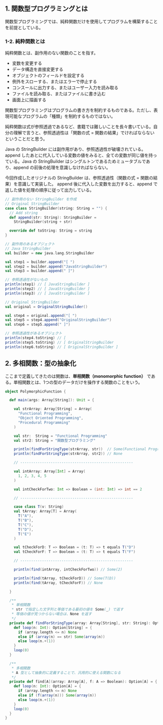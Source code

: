 ## 1. 関数型プログラミングとは
関数型プログラミングでは、純粋関数だけを使用してプログラムを構築することを前提としている。

### 1-2. 純粋関数とは
純粋関数とは、副作用のない関数のことを指す。
- 変数を変更する
- データ構造を直接変更する
- オブジェクトのフィールドを設定する
- 例外をスローする、またはエラーで停止する
- コンスールに出力する、またはユーザー入力を読み取る
- ファイルを読み取る、またはファイルに書き込む
- 画面上に描画する

関数型プログラミングはプログラムの書き方を制約するものである。ただし、表現可能なプログラムの「種類」を制約するものではない。

純粋関数は式が参照透過であるなど、書籍では難しいことを長々書いている。自分の理解で言うと、参照透過性は「関数の式 = 関数の結果」でければならないということだと思う。

Java の StringBuilder には副作用があり、参照透過性が破壊されている。append したあとに代入している変数の値をみると、全ての変数が同じ値を持っている。Java の StringBuilder はシングルトンであるためミュータブルであり、append の前後の処理を意識しなければならない。

今回作成したオリジナルの StringBuilder は、参照透過性（関数の式 = 関数の結果）を意識して実装した。 append 後に代入した変数を出力すると、append で返した値を処理の順序に従って出力している。

```Scala
// 副作用のない StringBuilder を作成
// Original StringBuilder
case class StringBuilder(string: String = "") {
  // Add string
  def append(str: String): StringBuilder =
    StringBuilder(string + str)

  override def toString: String = string
}

// 副作用のあるオブジェクト
// Java StringBuilder
val builder = new java.lang.StringBuilder

val step1 = builder.append("[ ")
val step2 = builder.append("JavaStringBuilder")
val step3 = builder.append(" ]")

// 参照透過性がないもの
println(step1) // [ JavaStringBuilder ]
println(step2) // [ JavaStringBuilder ]
println(step3) // [ JavaStringBuilder ]

// Original StringBuilder
val original = OriginalStringBuilder()

val step4 = original.append("[ ")
val step5 = step4.append("OriginalStringBuilder")
val step6 = step5.append(" ]")

// 参照透過性があるオブジェクト
println(step4.toString) // [
println(step5.toString) // [ OriginalStringBuilder
println(step6.toString) // [ OriginalStringBuilder ]
```

## 2. 多相関数：型の抽象化
ここまで定義してきたのは関数は、**単相関数（monomorphic function）** である。単相関数とは、1つの型のデータだけを操作する関数のことをいう。

```scala
object PolymorphicFunction {

  def main(args: Array[String]): Unit = {

    val strArray: Array[String] = Array(
      "Functional Programming",
      "Object Oriented Programming",
      "Procedural Programming"
    )

    val str:  String = "Functional Programming"
    val str2: String = "関数型プログラミング"

    println(findForStringType(strArray, str))  // Some(Functional Programming)
    println(findForStringType(strArray, str2)) // None

    // ----------------------------------------------------

    val intArray: Array[Int] = Array(
      1, 2, 3, 4, 5
    )

    val intCheckForTwo: Int => Boolean = (int: Int) => int == 2

    // ----------------------------------------------------

    case class T(v: String)
    val tArray: Array[T] = Array(
      T("A"),
      T("B"),
      T("C"),
      T("D"),
      T("E")
    )

    val tCheckForD: T => Boolean = (t: T) => t equals T("D")
    val tCheckForF: T => Boolean = (t: T) => t equals T("F")

    // ----------------------------------------------------

    println(find(intArray, intCheckForTwo)) // Some(2)

    println(find(tArray, tCheckForD)) // Some(T(D))
    println(find(tArray, tCheckForF)) // None

  }

  /**
   * 単相関数
   * str で指定した文字列と等価である最初の値を Some(_) で返す
   * 等価の値が見つからない場合は、None を返す
   */
  private def findForStringType(array: Array[String], str: String): Option[String] = {
    def loop(n: Int): Option[String] = {
      if (array.length <= n) None
      else if (array(n) == str) Some(array(n))
      else loop(n.+(1))
    }
    loop(0)
  }

  /**
   * 多相関数
   * A 型として抽象的に定義することで、汎用的に使える関数になる
   */
  private def find[A](array: Array[A], f: A => Boolean): Option[A] = {
    def loop(n: Int): Option[A] = {
      if (array.length <= n) None
      else if (f(array(n))) Some(array(n))
      else loop(n.+(1))
    }
    loop(0)
  }
}
```

